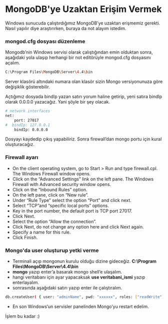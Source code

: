 # MongoDB'ye Uzaktan Erişim Vermek


Windows sunucuda çalıştırdığımız MongoDB’ye uzaktan erişmemiz gerekti. Nasıl yapılır diye araştırırken, buraya da not alayım istedim.
<!--more-->

### mongod.cfg dosyası düzenleme

Mongodb’nin Windows servisi olarak çalıştığından emin olduktan sonra, aşağıdaki yola ulaşıp herhangi bir not editörüyle mongod.cfg dosyasını açalım.

```bash
C:\Program Files\MongoDB\Server\4.4\bin
```

Server klasörü altındaki numara olan klasör sizin Mongo versiyonunuza göre değişiklik gösterebilir.

Açtığımız dosyada bindIp yazan satırı yorum haline getirip, yeni satıra bindIp olarak 0.0.0.0 yazacağız. Yani şöyle bir şey olacak.

```bash
# network interfaces
net:
    port: 27017
#  bindIp: 127.0.0.1
    bindIp: 0.0.0.0
```

Dosyayı kaydedip çıkış yapabiliriz. Sonra firewall’dan mongo portu için kural oluşturacağız.

### Firewall ayarı

* On the client operating system, go to Start > Run and type firewall.cpl. The Windows Firewall window opens.
* Click on the “Advanced Settings” link on the left pane. The Windows Firewall with Advanced security window opens.
* Click on the “Inbound Rules” option.
* On the left pane, click on “New rule”.
* Under “Rule Type” select the option “Port” and click next.
* Select “TCP”and “specific local ports” options.
* Key in the port number, the default port is TCP port 27017.
* Click Next.
* Select the option “Allow the connection”.
* Click Next, do not change any option here and click Next again.
* Specify a name for this rule.
* Click Finish.

### Mongo'da user oluşturup yetki verme

* Terminali açıp mongonun kurulu olduğu dizine gideceğiz. **C:\Program Files\MongoDB\Server\4.4\bin**
* **mongo** yazıp enter’a basarak mongo shell’e ulaşalım.
* hangi veritabanı için ayar yapacaksak **use veritabani_ismi** yazıp enterlayalım.
* sonrasında aşağıdaki satırı yazıp enter ile çalıştıralım.
```bash
db.createUser( { user: "adminName", pwd: "xxxxxx", roles: ["readWrite"] })
```
* En son Windows’un servisler panelinden Mongo’yu restart edelim.

İşlem bu kadar :)
